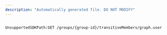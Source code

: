 ```yaml
---
description: "Automatically generated file. DO NOT MODIFY"
---
```


```powershellv2

UnsupportedSDKPath:GET /groups/{group-id}/transitiveMembers/graph.user

```